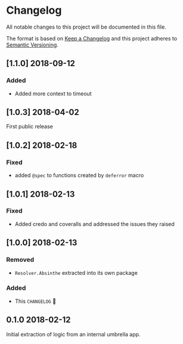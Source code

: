 # Changelog
All notable changes to this project will be documented in this file.

The format is based on [Keep a Changelog](http://keepachangelog.com/en/1.0.0/)
and this project adheres to [Semantic Versioning](http://semver.org/spec/v2.0.0.html).

## [1.1.0] 2018-09-12
### Added
- Added more context to timeout

## [1.0.3] 2018-04-02
First public release

## [1.0.2] 2018-02-18
### Fixed
- added `@spec` to functions created by `deferror` macro

## [1.0.1] 2018-02-13
### Fixed
- Added credo and coveralls and addressed the issues they raised

## [1.0.0] 2018-02-13
### Removed
- `Resolver.Absinthe` extracted into its own package

### Added
- This `CHANGELOG` 🎉

## **0.1.0** 2018-02-12
Initial extraction of logic from an internal umbrella app.

